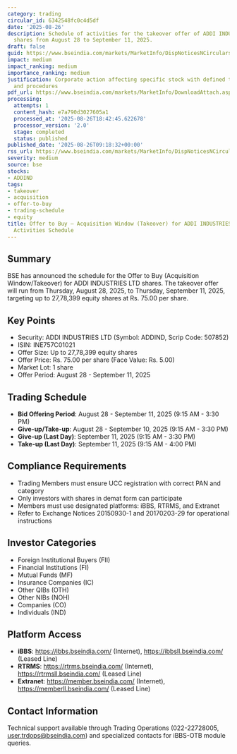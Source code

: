 ```yaml
---
category: trading
circular_id: 6342548fc0c4d5df
date: '2025-08-26'
description: Schedule of activities for the takeover offer of ADDI INDUSTRIES LTD
  shares from August 28 to September 11, 2025.
draft: false
guid: https://www.bseindia.com/markets/MarketInfo/DispNoticesNCirculars.aspx?Noticeid={D70A45DC-26E6-4B05-9FAB-6DEE1F0E6D8E}&noticeno=20250826-8&dt=08/26/2025&icount=8&totcount=60&flag=0
impact: medium
impact_ranking: medium
importance_ranking: medium
justification: Corporate action affecting specific stock with defined trading windows
  and procedures
pdf_url: https://www.bseindia.com/markets/MarketInfo/DownloadAttach.aspx?id=20250826-8&attachedId=
processing:
  attempts: 1
  content_hash: e7a790d3027605a1
  processed_at: '2025-08-26T18:42:45.622678'
  processor_version: '2.0'
  stage: completed
  status: published
published_date: '2025-08-26T09:18:32+00:00'
rss_url: https://www.bseindia.com/markets/MarketInfo/DispNoticesNCirculars.aspx?Noticeid={D70A45DC-26E6-4B05-9FAB-6DEE1F0E6D8E}&noticeno=20250826-8&dt=08/26/2025&icount=8&totcount=60&flag=0
severity: medium
source: bse
stocks:
- ADDIND
tags:
- takeover
- acquisition
- offer-to-buy
- trading-schedule
- equity
title: Offer to Buy – Acquisition Window (Takeover) for ADDI INDUSTRIES LTD - Live
  Activities Schedule
---
```


## Summary

BSE has announced the schedule for the Offer to Buy (Acquisition Window/Takeover) for ADDI INDUSTRIES LTD shares. The takeover offer will run from Thursday, August 28, 2025, to Thursday, September 11, 2025, targeting up to 27,78,399 equity shares at Rs. 75.00 per share.

## Key Points

- Security: ADDI INDUSTRIES LTD (Symbol: ADDIND, Scrip Code: 507852)
- ISIN: INE757C01021
- Offer Size: Up to 27,78,399 equity shares
- Offer Price: Rs. 75.00 per share (Face Value: Rs. 5.00)
- Market Lot: 1 share
- Offer Period: August 28 - September 11, 2025

## Trading Schedule

- **Bid Offering Period**: August 28 - September 11, 2025 (9:15 AM - 3:30 PM)
- **Give-up/Take-up**: August 28 - September 10, 2025 (9:15 AM - 3:30 PM)
- **Give-up (Last Day)**: September 11, 2025 (9:15 AM - 3:30 PM)
- **Take-up (Last Day)**: September 11, 2025 (9:15 AM - 4:00 PM)

## Compliance Requirements

- Trading Members must ensure UCC registration with correct PAN and category
- Only investors with shares in demat form can participate
- Members must use designated platforms: iBBS, RTRMS, and Extranet
- Refer to Exchange Notices 20150930-1 and 20170203-29 for operational instructions

## Investor Categories

- Foreign Institutional Buyers (FII)
- Financial Institutions (FI)
- Mutual Funds (MF)
- Insurance Companies (IC)
- Other QIBs (OTH)
- Other NIBs (NOH)
- Companies (CO)
- Individuals (IND)

## Platform Access

- **iBBS**: https://ibbs.bseindia.com/ (Internet), https://ibbsll.bseindia.com/ (Leased Line)
- **RTRMS**: https://rtrms.bseindia.com/ (Internet), https://rtrmsll.bseindia.com/ (Leased Line)
- **Extranet**: https://member.bseindia.com/ (Internet), https://memberll.bseindia.com/ (Leased Line)

## Contact Information

Technical support available through Trading Operations (022-22728005, user.trdops@bseindia.com) and specialized contacts for iBBS-OTB module queries.